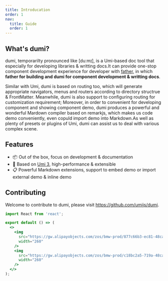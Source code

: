 ```yaml
---
title: Introducation
order: 1
nav:
  title: Guide
  order: 1
---
```


## What's dumi?

dumi, temporarilty pronounced like [duːmɪ], is a Umi-based doc tool that especially for developing libraries & writting docs.It can provide one-stop component development experience for developer with [father](https://github.com/umijs/father), in which **father for building and dumi for component development & writting docs**.

Similar with Umi, dumi is based on routing too, which will generate appropriate navigators, menus and routers according to directory structrue & FrontMatter. Meanwhile, dumi is also support to configuring routing for customization requirement; Moreover, in order to convenient for developing component and showing component demo, dumi produces a powerful and wonderful Mardown compiler based on remarkjs, which makes us code demo conveniently, even copuld import demo into Markdown.As well as plenty of presets or plugins of Umi, dumi can assist us to deal with various complex scene.

<!-- dumi 的前身叫 father-doc -->

## Features

- 📦 Out of the box, focus on development & documentation
- 🚀 Based on [Umi 3](https://umijs.org), high-performance & extensible
- 📋 Powerful Markdown extensions, support to embed demo or import external demo & inline demo

## Contributing

Welcome to contribute to dumi, please visit https://github.com/umijs/dumi.

```jsx | inline
import React from 'react';

export default () => (
  <>
    <img
      src="https://gw.alipayobjects.com/zos/bmw-prod/877c66b3-ec81-48ca-ad7f-f3a6f7e19b42/kiprxtw0_w1004_h1346.png"
      width="260"
    />
    <img
      src="https://gw.alipayobjects.com/zos/bmw-prod/c18bc2a5-719a-48ca-b225-c79ef88bfb43/k7m10ymd_w1004_h1346.jpeg"
      width="260"
    />
  </>
);
```
